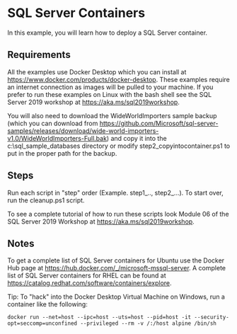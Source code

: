 # SQL Server Containers

In this example, you will learn how to deploy a SQL Server container. 

## Requirements

All the examples use Docker Desktop which you can install at https://www.docker.com/products/docker-desktop. These examples require an internet connection as images will be pulled to your machine. If you prefer to run these examples on Linux with the bash shell see the SQL Server 2019 workshop at https://aka.ms/sql2019workshop.

You will also need to download the WideWorldImporters sample backup (which you can download from https://github.com/Microsoft/sql-server-samples/releases/download/wide-world-importers-v1.0/WideWorldImporters-Full.bak) and copy it into the c:\sql_sample_databases directory or modify step2_copyintocontainer.ps1 to put in the proper path for the backup.

## Steps

Run each script in "step" order (Example. step1_.., step2_...). To start over, run the cleanup.ps1 script.

To see a complete tutorial of how to run these scripts look Module 06 of the SQL Server 2019 Workshop at https://aka.ms/sql2019workshop.

## Notes

To get a complete list of SQL Server containers for Ubuntu use the Docker Hub page at https://hub.docker.com/_/microsoft-mssql-server.  A complete list of SQL Server containers for RHEL can be found at https://catalog.redhat.com/software/containers/explore.

Tip: To "hack" into the Docker Desktop Virtual Machine on Windows, run a container like the following:

`docker run --net=host --ipc=host --uts=host --pid=host -it --security-opt=seccomp=unconfined --privileged --rm -v /:/host alpine /bin/sh`
